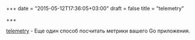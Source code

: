 +++
date = "2015-05-12T17:36:05+03:00"
draft = false
title = "telemetry"

+++

<p><a href="https://github.com/arussellsaw/telemetry">telemetry</a>&nbsp;- Еще один способ посчитать метрики вашего Go приложения.</p>

